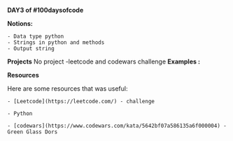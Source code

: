 **DAY3 of #100daysofcode**

**Notions:**

    - Data type python
    - Strings in python and methods   
    - Output string

    
**Projects**
   No project
   -leetcode and codewars challenge
**Examples :**


**Resources**

Here are some resources that was useful:

    - [Leetcode](https://leetcode.com/) - challenge

    - Python

    - [codewars](https://www.codewars.com/kata/5642bf07a586135a6f000004) - Green Glass Dors

